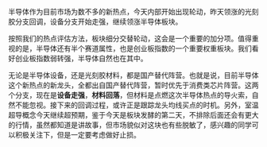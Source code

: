 半导体作为目前市场为数不多的新热点，今天内部开始出现轮动，昨天领涨的光刻胶分支回调，设备分支开始走强，继续领涨半导体板块。

按照我们的热点评估方法，板块细分交替轮动，这会是一个重要的加分项。值得重视的是，半导体还有半个赛道属性，也是创业板指数的一个重要权重板块。我们看好创业板指数弱转强，半导体自然也在其中。

无论是半导体设备，还是光刻胶材料，都是国产替代阵营。也就是说，目前半导体这个新热点的新龙头，全都出自国产替代阵营，暂时优先于消费类芯片阵营。这两个分支，现在是**设备走强**，**材料回落**，但材料是点燃这次半导体热点的导火索，自然不能忽视。接下来的回调过程，或许正是跟踪龙头均线买点的时机。另外，室温超导概念今天继续超预期，鉴于今天是板块发酵的第二天，不排除后面还会有更大的行情，虽然都知道是讲故事，但市场貌似对这块也有些脱敏了，感兴趣的同学可以积极关注下，但是一定要考虑做好止损。